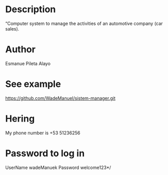 # Description
“Computer system to manage the activities of an automotive company (car sales).

# Author
Esmanue Pileta Alayo

# See example
https://github.com/WadeManuel/sistem-manager.git

# Hering
My phone number is +53 51236256

# Password to log in
UserName
wadeManuek
Password
welcome123*/

